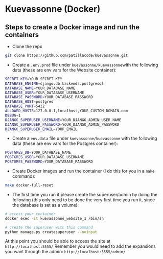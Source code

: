 # Kuevassonne (Docker)
## Steps to create a Docker image and run the containers


- Clone the repo
```bash
git clone https://github.com/patillacode/kuevassonne.git
```

- Create a `.env.prod` file under `kuevassonne/kuevassonne`with the following data (these are env vars for the Website container):
```bash
SECRET_KEY=YOUR_SECRET_KEY
DATABASE_ENGINE=django.db.backends.postgresql
DATABASE_NAME=YOUR_DATABASE_NAME
DATABASE_USER=YOUR_DATABASE_USERNAME
DATABASE_PASSWORD=YOUR_DATABASE_PASSWORD
DATABASE_HOST=postgres
DATABASE_PORT=5432
ALLOWED_HOSTS=127.0.0.1,localhost,YOUR_CUSTOM_DOMAIN.com
DEBUG=1
DJANGO_SUPERUSER_USERNAME=YOUR_DJANGO_ADMIN_USER_NAME
DJANGO_SUPERUSER_PASSWORD=YOUR_DJANGO_ADMIN_PASSWORD
DJANGO_SUPERUSER_EMAIL=YOUR_EMAIL
```

- Create a `env.data` file under `kuevassonne/kuevassonne` with the following data (these are env vars for the Postgres container):
```bash
POSTGRES_DB=YOUR_DATABASE_NAME
POSTGRES_USER=YOUR_DATABASE_USERNAME
POSTGRES_PASSWORD=YOUR_DATABASE_PASSWORD
```

- Create Docker images and run the container (I do this for you in a `make` command):
```bash
make docker-full-reset
```

- The first time you run it please create the superuser/admin by doing the following (this only need to be done the very first time you run it, since the database is set as a volume):
```bash
# access your container
docker exec -it kuevassonne_website_1 /bin/sh

# create the superuser with this command
python manage.py createsuperuser --noinput
```

At this point you should be able to access the site at `http://localhost:5555/`
Remember you would need to add the expansions you want through the admin: `http://localhost:5555/admin/`
